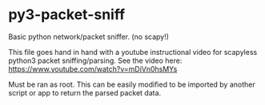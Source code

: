 # py3-packet-sniff
Basic python network/packet sniffer. (no scapy!)

This file goes hand in hand with a youtube instructional video for scapyless python3 packet sniffing/parsing. See the video here: https://www.youtube.com/watch?v=mDiVn0hsMYs

Must be ran as root. This can be easily modified to be imported by another script or app to return the parsed packet data.
